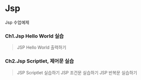 # Jsp
Jsp 수업예제

### Ch1.Jsp Hello World 실습
> JSP Hello World 출력하기

### Ch2.Jsp Scriptlet, 제어문 실습
> JSP Scriptlet 실습하기
> JSP 조건문 실습하기
> JSP 반복문 실습하기

